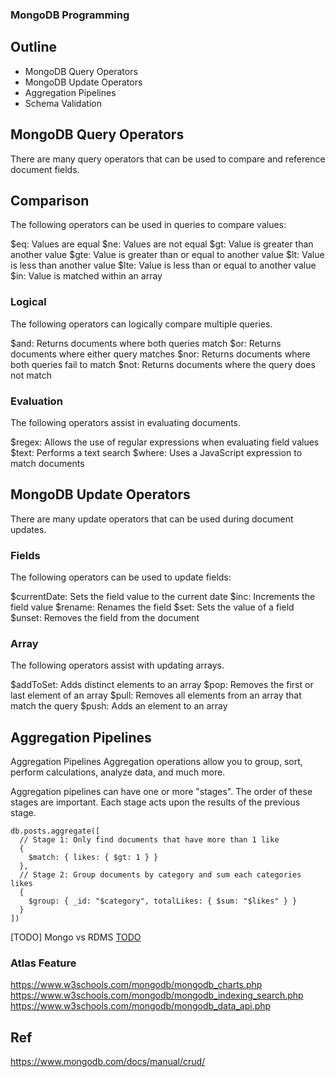 ### MongoDB Programming

## Outline

* MongoDB Query Operators
* MongoDB Update Operators
* Aggregation Pipelines
* Schema Validation

## MongoDB Query Operators

There are many query operators that can be used to compare and reference document fields.

## Comparison

The following operators can be used in queries to compare values:

$eq: Values are equal
$ne: Values are not equal
$gt: Value is greater than another value
$gte: Value is greater than or equal to another value
$lt: Value is less than another value
$lte: Value is less than or equal to another value
$in: Value is matched within an array

### Logical
The following operators can logically compare multiple queries.

$and: Returns documents where both queries match
$or: Returns documents where either query matches
$nor: Returns documents where both queries fail to match
$not: Returns documents where the query does not match

### Evaluation
The following operators assist in evaluating documents.

$regex: Allows the use of regular expressions when evaluating field values
$text: Performs a text search
$where: Uses a JavaScript expression to match documents

## MongoDB Update Operators
There are many update operators that can be used during document updates.

### Fields
The following operators can be used to update fields:

$currentDate: Sets the field value to the current date
$inc: Increments the field value
$rename: Renames the field
$set: Sets the value of a field
$unset: Removes the field from the document

### Array
The following operators assist with updating arrays.

$addToSet: Adds distinct elements to an array
$pop: Removes the first or last element of an array
$pull: Removes all elements from an array that match the query
$push: Adds an element to an array

## Aggregation Pipelines
Aggregation Pipelines
Aggregation operations allow you to group, sort, perform calculations, analyze data, and much more.

Aggregation pipelines can have one or more "stages". The order of these stages are important. Each stage acts upon the results of the previous stage.

```shell
db.posts.aggregate([
  // Stage 1: Only find documents that have more than 1 like
  {
    $match: { likes: { $gt: 1 } }
  },
  // Stage 2: Group documents by category and sum each categories likes
  {
    $group: { _id: "$category", totalLikes: { $sum: "$likes" } }
  }
])
```

[TODO] Mongo vs RDMS
[TODO](https://www.w3schools.com/mongodb/mongodb_aggregations_group.php)

### Atlas Feature

https://www.w3schools.com/mongodb/mongodb_charts.php
https://www.w3schools.com/mongodb/mongodb_indexing_search.php
https://www.w3schools.com/mongodb/mongodb_data_api.php

## Ref

https://www.mongodb.com/docs/manual/crud/